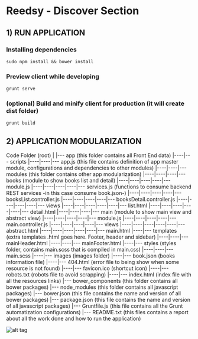 # Reedsy - Discover Section

## 1) RUN APPLICATION

### Installing dependencies

    sudo npm install && bower install

### Preview client while developing

    grunt serve

### (optional) Build and minify client for production (it will create dist folder)

    grunt build


## 2) APPLICATION MODULARIZATION

Code Folder (root)
|
|--- app (this folder contains all Front End data)
|----|--- scripts
|----|----|--- app.js (this file contains definition of app master module, configurations and dependencies to other modules)
|----|----|--- modules (this folder contains other app modularization)
|----|----|----|--- books (module to show books list and detail)
|----|----|----|----|--- module.js
|----|----|----|----|--- services.js (functions to consume backend REST services -in this case consume book.json-)
|----|----|----|----|--- booksList.controller.js
|----|----|----|----|--- booksDetail.controller.js
|----|----|----|----|--- views
|----|----|----|----|----|--- list.html
|----|----|----|----|----|--- detail.html
|----|----|----|--- main (module to show main view and abstract view)
|----|----|----|----|--- module.js
|----|----|----|----|--- main.controller.js
|----|----|----|----|--- views
|----|----|----|----|----|--- abstract.html
|----|----|----|----|----|--- main.html
|----|--- templates (extra templates .html goes here. Footer, header and sidebar)
|----|----|--- mainHeader.html
|----|----|--- mainFooter.html
|----|--- styles (styles folder, contains main.scss that is compiled in main.css)
|----|----|--- main.scss
|----|--- images (images folder)
|----|--- book.json (books information file)
|----|--- 404.html (error file to being show when some resource is not found)
|----|--- favicon.ico (shortcut icon)
|----|--- robots.txt (robots file to avoid scrapping)
|----|--- index.html (index file with all the resources links)
|--- bower_components (this folder contains all bower packages)
|--- node_modules (this folder contains all javascript packages)
|--- bower.json (this file contains the name and version of all bower packages)
|--- package.json (this file contains the name and version of all javascript packages)
|--- Gruntfile.js (this file contains all the Grunt automatization configurations)
|--- README.txt (this files contains a report about all the work done and how to run the application)

![alt tag](http://i.imgur.com/vCYXQ84.png)
